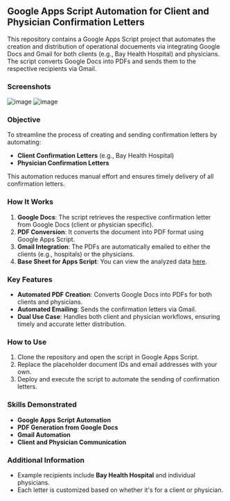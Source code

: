 ## **Google Apps Script Automation for Client and Physician Confirmation Letters**

This repository contains a Google Apps Script project that automates the creation and distribution of operational docuements via integrating Google Docs and Gmail for both clients (e.g., Bay Health Hospital) and physicians. The script converts Google Docs into PDFs and sends them to the respective recipients via Gmail.

### **Screenshots**
![image](https://github.com/user-attachments/assets/d5cc0b1e-c591-46a3-9fa8-281c0a6025da)
![image](https://github.com/user-attachments/assets/44d757dc-9e0f-4a6d-bbbf-f436d4b88a86)

### **Objective**
To streamline the process of creating and sending confirmation letters by automating:
- **Client Confirmation Letters** (e.g., Bay Health Hospital)
- **Physician Confirmation Letters**

This automation reduces manual effort and ensures timely delivery of all confirmation letters.

### **How It Works**
1. **Google Docs**: The script retrieves the respective confirmation letter from Google Docs (client or physician specific).
2. **PDF Conversion**: It converts the document into PDF format using Google Apps Script.
3. **Gmail Integration**: The PDFs are automatically emailed to either the clients (e.g., hospitals) or the physicians.
4. **Base Sheet for Apps Script**: You can view the analyzed data [here](https://docs.google.com/spreadsheets/d/e/2PACX-1vQqdwxgSTjNv6hPni_RG2SySkHoVyKJ355_DTpdDiYz4FZWozYkwNI_jXGLI2L93ekADfM4vm-epT1f/pubhtml).

### **Key Features**
- **Automated PDF Creation**: Converts Google Docs into PDFs for both clients and physicians.
- **Automated Emailing**: Sends the confirmation letters via Gmail.
- **Dual Use Case**: Handles both client and physician workflows, ensuring timely and accurate letter distribution.

### **How to Use**
1. Clone the repository and open the script in Google Apps Script.
2. Replace the placeholder document IDs and email addresses with your own.
3. Deploy and execute the script to automate the sending of confirmation letters.


### **Skills Demonstrated**
- **Google Apps Script Automation**
- **PDF Generation from Google Docs**
- **Gmail Automation**
- **Client and Physician Communication**

### **Additional Information**
- Example recipients include **Bay Health Hospital** and individual physicians.
- Each letter is customized based on whether it's for a client or physician.
